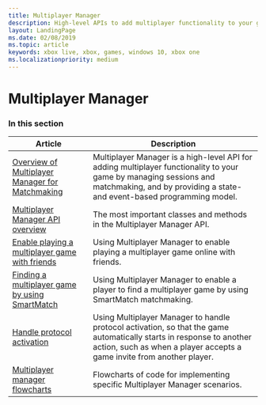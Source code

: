 ```yaml
---
title: Multiplayer Manager
description: High-level APIs to add multiplayer functionality to your game by managing sessions and matchmaking, and by providing a state- and event-based programming model.
layout: LandingPage
ms.date: 02/08/2019
ms.topic: article
keywords: xbox live, xbox, games, windows 10, xbox one
ms.localizationpriority: medium
---
```


# Multiplayer Manager


### In this section

| Article | Description |
|---------|-------------|
| [Overview of Multiplayer Manager for Matchmaking](../../../../multiplayer/multiplayer-manager/multiplayer-manager.md) | Multiplayer Manager is a high-level API for adding multiplayer functionality to your game by managing sessions and matchmaking, and by providing a state- and event-based programming model. |
| [Multiplayer Manager API overview](../../../../multiplayer/multiplayer-manager/multiplayer-manager-api-overview.md) | The most important classes and methods in the Multiplayer Manager API. |
| [Enable playing a multiplayer game with friends](../../../../multiplayer/multiplayer-manager/play-multiplayer-with-friends.md) | Using Multiplayer Manager to enable playing a multiplayer game online with friends. |
| [Finding a multiplayer game by using SmartMatch](../../../../multiplayer/multiplayer-manager/play-multiplayer-with-matchmaking.md) | Using Multiplayer Manager to enable a player to find a multiplayer game by using SmartMatch matchmaking. |
| [Handle protocol activation](../../../../multiplayer/multiplayer-manager/handle-protocol-activation.md) | Using Multiplayer Manager to handle protocol activation, so that the game automatically starts in response to another action, such as when a player accepts a game invite from another player. |
| [Multiplayer manager flowcharts](../../../../multiplayer/multiplayer-manager/mpm-flowcharts.md) | Flowcharts of code for implementing specific Multiplayer Manager scenarios. |
